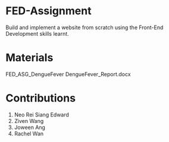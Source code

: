 # FED-Assignment
Build and implement a website from scratch using the Front-End Development skills learnt.

# Materials
FED_ASG_DengueFever
DengueFever_Report.docx

# Contributions
1) Neo Rei Siang Edward
2) Ziven Wang
3) Joween Ang
4) Rachel Wan
